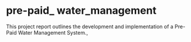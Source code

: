 # pre-paid_ water_management
 This project report outlines the development and implementation of a Pre-Paid Water Management System.,
